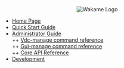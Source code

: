 <!-- This is the sidebar for ../en/ -->
<div align="center">
<img src="http://axsh.github.io/wiki/img/wakame-logo-140.png" alt="Wakame Logo" />
</div>

  
+ [Home Page](Home)  
+ [Quick Start Guide](Wakame-vdc-Quick-Start)  
+ [Administrator Guide](Wakame-vdc-Administrator-Guide)    
++ [Vdc-manage command reference](Vdc-manage-command-reference)  
++ [Gui-manage command reference](Gui-manage-command-reference)   
++ [Core API Reference](Core-API-reference)  
+ [Development](Development) 